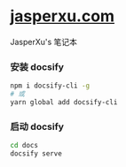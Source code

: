# [jasperxu.com](https://jasperxu.com/)

JasperXu's 笔记本



### 安装 docsify

```bash
npm i docsify-cli -g
# 或
yarn global add docsify-cli
```

### 启动 docsify

``` bash
cd docs
docsify serve
```

